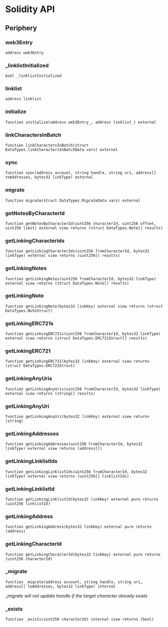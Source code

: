 # Solidity API

## Periphery

### web3Entry

```solidity
address web3Entry
```

### _linklistInitialized

```solidity
bool _linklistInitialized
```

### linklist

```solidity
address linklist
```

### initialize

```solidity
function initialize(address web3Entry_, address linklist_) external
```

### linkCharactersInBatch

```solidity
function linkCharactersInBatch(struct DataTypes.linkCharactersInBatchData vars) external
```

### sync

```solidity
function sync(address account, string handle, string uri, address[] toAddresses, bytes32 linkType) external
```

### migrate

```solidity
function migrate(struct DataTypes.MigrateData vars) external
```

### getNotesByCharacterId

```solidity
function getNotesByCharacterId(uint256 characterId, uint256 offset, uint256 limit) external view returns (struct DataTypes.Note[] results)
```

### getLinkingCharacterIds

```solidity
function getLinkingCharacterIds(uint256 fromCharacterId, bytes32 linkType) external view returns (uint256[] results)
```

### getLinkingNotes

```solidity
function getLinkingNotes(uint256 fromCharacterId, bytes32 linkType) external view returns (struct DataTypes.Note[] results)
```

### getLinkingNote

```solidity
function getLinkingNote(bytes32 linkKey) external view returns (struct DataTypes.NoteStruct)
```

### getLinkingERC721s

```solidity
function getLinkingERC721s(uint256 fromCharacterId, bytes32 linkType) external view returns (struct DataTypes.ERC721Struct[] results)
```

### getLinkingERC721

```solidity
function getLinkingERC721(bytes32 linkKey) external view returns (struct DataTypes.ERC721Struct)
```

### getLinkingAnyUris

```solidity
function getLinkingAnyUris(uint256 fromCharacterId, bytes32 linkType) external view returns (string[] results)
```

### getLinkingAnyUri

```solidity
function getLinkingAnyUri(bytes32 linkKey) external view returns (string)
```

### getLinkingAddresses

```solidity
function getLinkingAddresses(uint256 fromCharacterId, bytes32 linkType) external view returns (address[])
```

### getLinkingLinklistIds

```solidity
function getLinkingLinklistIds(uint256 fromCharacterId, bytes32 linkType) external view returns (uint256[] linklistIds)
```

### getLinkingLinklistId

```solidity
function getLinkingLinklistId(bytes32 linkKey) external pure returns (uint256 linklistId)
```

### getLinkingAddress

```solidity
function getLinkingAddress(bytes32 linkKey) external pure returns (address)
```

### getLinkingCharacterId

```solidity
function getLinkingCharacterId(bytes32 linkKey) external pure returns (uint256 characterId)
```

### _migrate

```solidity
function _migrate(address account, string handle, string uri, address[] toAddresses, bytes32 linkType) internal
```

__migrate will not update handle if the target character already exists_

### _exists

```solidity
function _exists(uint256 characterId) internal view returns (bool)
```

